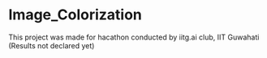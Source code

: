 # Image_Colorization
This project was made for hacathon conducted by iitg.ai club, IIT Guwahati (Results not declared yet)
